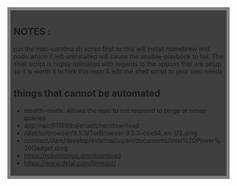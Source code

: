 
<div style="background:rgba(0,0,0,0.5);padding:0.5em;">
<div style="background:rgba(0,0,0,0.5);padding:0.5em;">

## NOTES : 
run the mac-catalina.sh script first as this will install homebrew and node which if left uninstalled will cause the ansible-playbook to fail. The shell script is highly opiniated with regards to the options that are setup so it is worth it to fork this repo & edit the shell script to your own needs 


## things that cannot be automated 
  * stealth-mode. Allows the mac to not respond to pings or nmap queries 
  * app/mac/61189/balenaetcher/download 
  * /dist/torbrowser/9.5.3/TorBrowser-9.5.3-osx64_en-US.dmg 
  * /content/dam/develop/external/us/en/documents/Intel%20Power%20Gadget.dmg 
  * https://robomongo.org/download
  * https://www.dejal.com/timeout/
